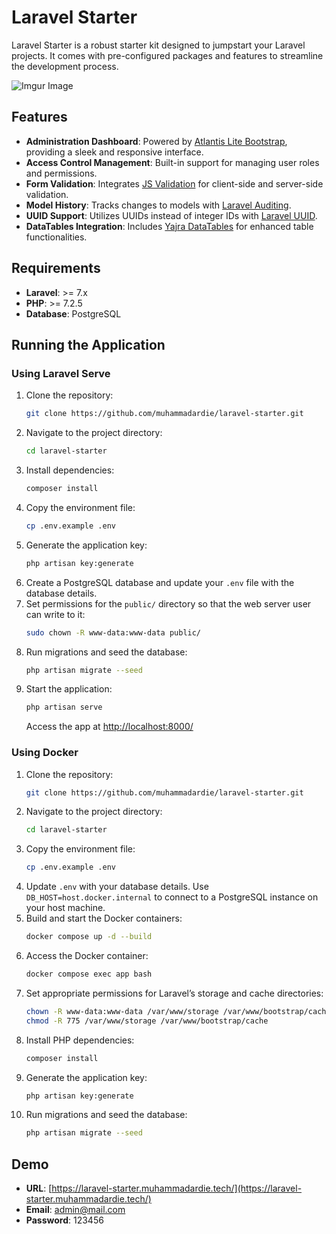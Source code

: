# Laravel Starter

Laravel Starter is a robust starter kit designed to jumpstart your Laravel projects. It comes with pre-configured packages and features to streamline the development process.

![Imgur Image](https://imgur.com/0In0Hxi.png)

## Features

- **Administration Dashboard**: Powered by [Atlantis Lite Bootstrap](https://themekita.com/demo-atlantis-lite-bootstrap/), providing a sleek and responsive interface.
- **Access Control Management**: Built-in support for managing user roles and permissions.
- **Form Validation**: Integrates [JS Validation](https://github.com/proengsoft/laravel-jsvalidation) for client-side and server-side validation.
- **Model History**: Tracks changes to models with [Laravel Auditing](http://www.laravel-auditing.com/).
- **UUID Support**: Utilizes UUIDs instead of integer IDs with [Laravel UUID](https://github.com/webpatser/laravel-uuid).
- **DataTables Integration**: Includes [Yajra DataTables](https://github.com/yajra/laravel-datatables) for enhanced table functionalities.

## Requirements

- **Laravel**: >= 7.x
- **PHP**: >= 7.2.5
- **Database**: PostgreSQL

## Running the Application

### Using Laravel Serve

1. Clone the repository:
    ```bash
    git clone https://github.com/muhammadardie/laravel-starter.git
    ```
2. Navigate to the project directory:
    ```bash
    cd laravel-starter
    ```
3. Install dependencies:
    ```bash
    composer install
    ```
4. Copy the environment file:
    ```bash
    cp .env.example .env
    ```
5. Generate the application key:
    ```bash
    php artisan key:generate
    ```
6. Create a PostgreSQL database and update your `.env` file with the database details.
7. Set permissions for the `public/` directory so that the web server user can write to it:
    ```bash
    sudo chown -R www-data:www-data public/
    ```
8. Run migrations and seed the database:
    ```bash
    php artisan migrate --seed
    ```
9. Start the application:
    ```bash
    php artisan serve
    ```
   Access the app at [http://localhost:8000/](http://localhost:8000/)

### Using Docker

1. Clone the repository:
    ```bash
    git clone https://github.com/muhammadardie/laravel-starter.git
    ```
2. Navigate to the project directory:
    ```bash
    cd laravel-starter
    ```
3. Copy the environment file:
    ```bash
    cp .env.example .env
    ```
4. Update `.env` with your database details. Use `DB_HOST=host.docker.internal` to connect to a PostgreSQL instance on your host machine.
5. Build and start the Docker containers:
    ```bash
    docker compose up -d --build
    ```
6. Access the Docker container:
    ```bash
    docker compose exec app bash
    ```
7. Set appropriate permissions for Laravel’s storage and cache directories:
    ```bash
    chown -R www-data:www-data /var/www/storage /var/www/bootstrap/cache
    chmod -R 775 /var/www/storage /var/www/bootstrap/cache
    ```
8. Install PHP dependencies:
    ```bash
    composer install
    ```
9. Generate the application key:
    ```bash
    php artisan key:generate
    ```
10. Run migrations and seed the database:
    ```bash
    php artisan migrate --seed
    ```

## Demo

- **URL**: [https://laravel-starter.muhammadardie.tech/](https://laravel-starter.muhammadardie.tech/)
- **Email**: admin@mail.com
- **Password**: 123456